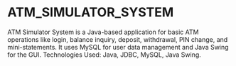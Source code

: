 # ATM_SIMULATOR_SYSTEM
ATM Simulator System is a Java-based application for basic ATM operations like login, balance inquiry, deposit, withdrawal, PIN change, and mini-statements. It uses MySQL for user data management and Java Swing for the GUI.  Technologies Used: Java, JDBC, MySQL, Java Swing.
